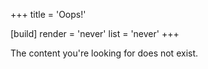 +++
title = 'Oops!'

[build]
  render = 'never'
  list = 'never'
+++

The content you're looking for does not exist.
